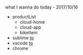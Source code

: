 what I wanna do today - 2017/10/16

- productList
    + cloud-home 
    + cloud-app 
    + bikeItem
- sublime [to](../sublime/index.md)
- vscode  [to](../vscode/index.md)
- chrome